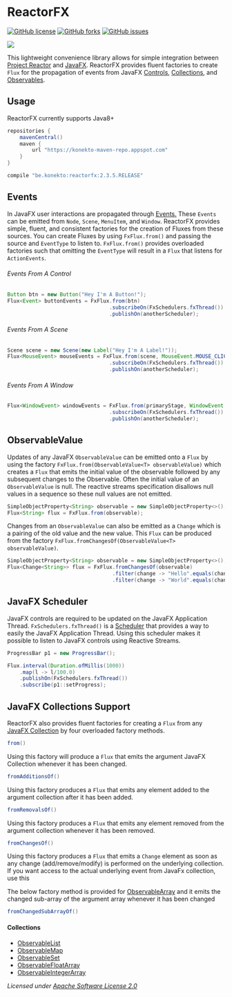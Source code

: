 # ReactorFX
[![GitHub license](https://img.shields.io/github/license/konekto-be/ReactorFX)](https://github.com/konekto-be/ReactorFX/blob/master/LICENSE)
[![GitHub forks](https://img.shields.io/github/forks/konekto-be/ReactorFX)](https://github.com/konekto-be/ReactorFX/network)
[![GitHub issues](https://img.shields.io/github/issues/konekto-be/ReactorFX)](https://github.com/konekto-be/ReactorFX/issues)

<img src="https://github.com/konekto-be/ReactorFX/blob/master/ReactorFX_logo.png?raw=true" align="middle">

This lightweight convenience library allows for simple integration between [Project Reactor](https://projectreactor.io/) and 
[JavaFX](https://docs.oracle.com/javase/8/javafx/get-started-tutorial/jfx-overview.htm). ReactorFX provides fluent 
factories to create `Flux` for the propagation of events from JavaFX [Controls](https://docs.oracle.com/javase/8/javafx/api/javafx/scene/Node.html), 
[Collections](https://docs.oracle.com/javase/8/javafx/api/javafx/collections/package-summary.html), and 
[Observables](https://docs.oracle.com/javase/8/javafx/api/javafx/beans/Observable.html).

## Usage
ReactorFX currently supports Java8+
```groovy
repositories {
    mavenCentral()
    maven {
        url "https://konekto-maven-repo.appspot.com"
    }
}

compile "be.konekto:reactorfx:2.3.5.RELEASE"
```

## Events
In JavaFX user interactions are propagated through [Events.](https://docs.oracle.com/javase/8/javafx/api/javafx/event/Event.html) 
These `Events` can be emitted from `Node`, `Scene`, `MenuItem`, and `Window`. ReactorFX provides simple, fluent, and consistent 
factories for the creation of Fluxes from these sources. You can create Fluxes by using `FxFlux.from()` and 
passing the source and `EventType` to listen to. `FxFlux.from()` provides overloaded factories such that omitting the 
`EventType` will result in a `Flux` that listens for `ActionEvents`.
 
 ###### Events From A Control
 ```java
 Button btn = new Button("Hey I'm A Button!");
 Flux<Event> buttonEvents = FxFlux.from(btn)
                                  .subscribeOn(FxSchedulers.fxThread())
                                  .publishOn(anotherScheduler);
 ```
 ###### Events From A Scene
 ```java
 Scene scene = new Scene(new Label("Hey I'm A Label!"));
 Flux<MouseEvent> mouseEvents = FxFlux.from(scene, MouseEvent.MOUSE_CLICKED)
                                  .subscribeOn(FxSchedulers.fxThread())
                                  .publishOn(anotherScheduler);
 ``` 
 
 ###### Events From A Window
  ```java
  Flux<WindowEvent> windowEvents = FxFlux.from(primaryStage, WindowEvent.WINDOW_HIDING)
                                   .subscribeOn(FxSchedulers.fxThread())
                                   .publishOn(anotherScheduler);
  ``` 

## ObservableValue
Updates of any JavaFX `ObservableValue` can be emitted onto a `Flux` by using the factory `FxFlux.from(ObservableValue<T> observableValue)` 
which creates a `Flux` that emits the initial value of the observable followed by any subsequent changes to the Observable. Often the
initial value of an `ObservableValue` is null. The reactive streams specification disallows null values in a sequence so these 
null values are not emitted.

```java
SimpleObjectProperty<String> observable = new SimpleObjectProperty<>();
Flux<String> flux = FxFlux.from(observable); 
```

Changes from an `ObservableValue` can also be emitted as a `Change` which is a pairing of the old value and the new value. 
This `Flux` can be produced from the factory `FxFlux.fromChangesOf(ObservableValue<T> observableValue)`. 
```java
SimpleObjectProperty<String> observable = new SimpleObjectProperty<>();
Flux<Change<String>> flux = FxFlux.fromChangesOf(observable)
                                  .filter(change -> "Hello".equals(change.getOldValue()))
                                  .filter(change -> "World".equals(change.getNewValue()));
```


## JavaFX Scheduler
JavaFX controls are required to be updated on the JavaFX Application Thread. `FxSchedulers.fxThread()` is a 
[Scheduler](https://projectreactor.io/docs/core/release/api/) that provides a way to easily the 
JavaFX Application Thread. Using this scheduler makes it possible to listen to JavaFX controls using Reactive Streams.

```java
ProgressBar p1 = new ProgressBar();

Flux.interval(Duration.ofMillis(1000))
    .map(l -> l/100.0)
    .publishOn(FxSchedulers.fxThread())
    .subscribe(p1::setProgress);
```


## JavaFX Collections Support
ReactorFX also provides fluent factories for creating a `Flux` from any [JavaFX Collection](https://docs.oracle.com/javase/8/javafx/api/javafx/collections/package-summary.html) 
by four overloaded factory methods. 
```java
from()
```
Using this factory will produce a `Flux` that emits the argument JavaFX Collection whenever it has been changed.

```java
fromAdditionsOf()
```
Using this factory produces a `Flux` that emits any element added to the argument collection after it has been added.

```java
fromRemovalsOf()
```
Using this factory produces a `Flux` that emits any element removed from the argument collection whenever it has been 
removed.

```java
fromChangesOf()
```

Using this factory produces a `Flux` that emits a `Change` element as soon as any change (add/remove/modify) is performed on the underlying collection. If you want access to the actual underlying event from JavaFx collection, use this

The below factory method is provided for [ObservableArray](https://docs.oracle.com/javase/8/javafx/api/javafx/collections/ObservableArray.html) and it emits the changed sub-array of the argument array whenever it has been changed
```java
fromChangedSubArrayOf()
```


#### Collections
* [ObservableList](https://docs.oracle.com/javase/8/javafx/api/javafx/collections/ObservableList.html)
* [ObservableMap](https://docs.oracle.com/javase/8/javafx/api/javafx/collections/ObservableMap.html)
* [ObservableSet](https://docs.oracle.com/javase/8/javafx/api/javafx/collections/ObservableSet.html)
* [ObservableFloatArray](https://docs.oracle.com/javase/8/javafx/api/javafx/collections/ObservableFloatArray.html)
* [ObservableIntegerArray](https://docs.oracle.com/javase/8/javafx/api/javafx/collections/ObservableIntegerArray.html)


_Licensed under [Apache Software License 2.0](www.apache.org/licenses/LICENSE-2.0)_
